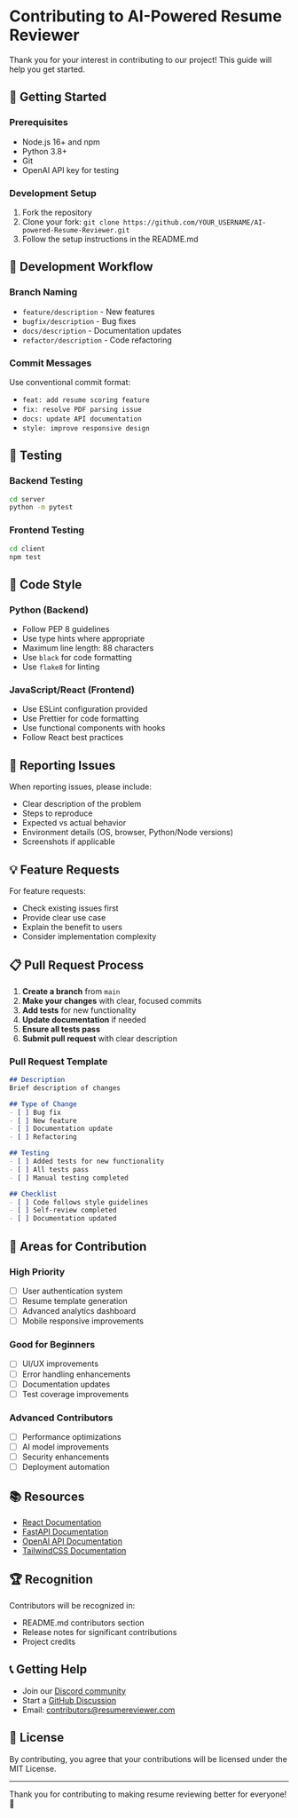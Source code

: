 # Contributing to AI-Powered Resume Reviewer

Thank you for your interest in contributing to our project! This guide will help you get started.

## 🚀 Getting Started

### Prerequisites
- Node.js 16+ and npm
- Python 3.8+
- Git
- OpenAI API key for testing

### Development Setup
1. Fork the repository
2. Clone your fork: `git clone https://github.com/YOUR_USERNAME/AI-powered-Resume-Reviewer.git`
3. Follow the setup instructions in the README.md

## 🔧 Development Workflow

### Branch Naming
- `feature/description` - New features
- `bugfix/description` - Bug fixes
- `docs/description` - Documentation updates
- `refactor/description` - Code refactoring

### Commit Messages
Use conventional commit format:
- `feat: add resume scoring feature`
- `fix: resolve PDF parsing issue`
- `docs: update API documentation`
- `style: improve responsive design`

## 🧪 Testing

### Backend Testing
```bash
cd server
python -m pytest
```

### Frontend Testing
```bash
cd client
npm test
```

## 📝 Code Style

### Python (Backend)
- Follow PEP 8 guidelines
- Use type hints where appropriate
- Maximum line length: 88 characters
- Use `black` for code formatting
- Use `flake8` for linting

### JavaScript/React (Frontend)
- Use ESLint configuration provided
- Use Prettier for code formatting
- Use functional components with hooks
- Follow React best practices

## 🐛 Reporting Issues

When reporting issues, please include:
- Clear description of the problem
- Steps to reproduce
- Expected vs actual behavior
- Environment details (OS, browser, Python/Node versions)
- Screenshots if applicable

## 💡 Feature Requests

For feature requests:
- Check existing issues first
- Provide clear use case
- Explain the benefit to users
- Consider implementation complexity

## 📋 Pull Request Process

1. **Create a branch** from `main`
2. **Make your changes** with clear, focused commits
3. **Add tests** for new functionality
4. **Update documentation** if needed
5. **Ensure all tests pass**
6. **Submit pull request** with clear description

### Pull Request Template
```markdown
## Description
Brief description of changes

## Type of Change
- [ ] Bug fix
- [ ] New feature
- [ ] Documentation update
- [ ] Refactoring

## Testing
- [ ] Added tests for new functionality
- [ ] All tests pass
- [ ] Manual testing completed

## Checklist
- [ ] Code follows style guidelines
- [ ] Self-review completed
- [ ] Documentation updated
```

## 🎯 Areas for Contribution

### High Priority
- [ ] User authentication system
- [ ] Resume template generation
- [ ] Advanced analytics dashboard
- [ ] Mobile responsive improvements

### Good for Beginners
- [ ] UI/UX improvements
- [ ] Error handling enhancements
- [ ] Documentation updates
- [ ] Test coverage improvements

### Advanced Contributors
- [ ] Performance optimizations
- [ ] AI model improvements
- [ ] Security enhancements
- [ ] Deployment automation

## 📚 Resources

- [React Documentation](https://reactjs.org/docs)
- [FastAPI Documentation](https://fastapi.tiangolo.com/)
- [OpenAI API Documentation](https://platform.openai.com/docs)
- [TailwindCSS Documentation](https://tailwindcss.com/docs)

## 🏆 Recognition

Contributors will be recognized in:
- README.md contributors section
- Release notes for significant contributions
- Project credits

## 📞 Getting Help

- Join our [Discord community](https://discord.gg/your-server)
- Start a [GitHub Discussion](https://github.com/KavinduAluthwaththa/AI-powered-Resume-Reviewer/discussions)
- Email: contributors@resumereviewer.com

## 📄 License

By contributing, you agree that your contributions will be licensed under the MIT License.

---

Thank you for contributing to making resume reviewing better for everyone! 🚀
